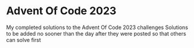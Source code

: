 # Advent Of Code 2023
My completed solutions to the Advent Of Code 2023 challenges
Solutions to be added no sooner than the day after they were posted so that others can solve first

